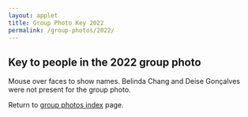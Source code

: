 ```yaml
---
layout: applet
title: Group Photo Key 2022
permalink: /group-photos/2022/
---
```

## Key to people in the 2022 group photo

Mouse over faces to show names. Belinda Chang and Deise Gonçalves were not present for the group photo. 

Return to [group photos index](/other/) page.

<div id="arbitrary"></div>
<script type="text/javascript">
    // written by Paul O. Lewis 10-Aug-2019

    // Usage:
    
    // 1. Set image_file_path
    var image_file_path = "https://molevolworkshop.github.io/assets/img/group-photos/group-photo-2022.jpg"
    
    // 2. Uncomment namedata object below and comment out later redefinition of namedata
    //var namedata = [{"id":0, "first":"Joe", "last":"Bielawski", "hide":false, "cx":299, "cy":214.2857208251953},{"id":1, "first":"Jeremy", "last":"Brown", "hide":false, "cx":762, "cy":174.2857208251953},{"id":2, "first":"Minh", "last":"Bui", "hide":false, "cx":300, "cy":333.28570556640625},{"id":3, "first":"Yong", "last":"Zhou", "hide":false, "cx":615.7999877929688, "cy":182},{"id":4, "first":"Scott", "last":"Edwards", "hide":false, "cx":93, "cy":200.2857208251953},{"id":5, "first":"Tracy", "last":"Heath", "hide":false, "cx":215, "cy":336.28570556640625},{"id":6, "first":"John", "last":"Huelsenbeck", "hide":false, "cx":851.7142944335938, "cy":165.2857208251953},{"id":7, "first":"Lacey", "last":"Knowles", "hide":false, "cx":178.7142791748047, "cy":229.2857208251953},{"id":8, "first":"Emily Jane", "last":"McTavish", "hide":false, "cx":691, "cy":286.4285583496094},{"id":9, "first":"Claudia", "last":"Solís-Lemus", "hide":false, "cx":714, "cy":208.57142639160156},{"id":10, "first":"Ed", "last":"Susko", "hide":false, "cx":422, "cy":201},{"id":11, "first":"David", "last":"Swofford", "hide":false, "cx":538, "cy":170.2857208251953},{"id":12, "first":"Anne", "last":"Yoder", "hide":false, "cx":130, "cy":234.2857208251953},{"id":13, "first":"Áki", "last":"Láruson", "hide":false, "cx":499, "cy":307.28570556640625},{"id":14, "first":"Jordan", "last":"Satler", "hide":false, "cx":467, "cy":203.2857208251953},{"id":15, "first":"Kate", "last":"Taylor", "hide":false, "cx":488.71429443359375, "cy":210.2857208251953},{"id":16, "first":"Peter", "last":"Beerli", "hide":false, "cx":56, "cy":231},{"id":17, "first":"Paul", "last":"Lewis", "hide":false, "cx":122, "cy":316.4285583496094},{"id":18, "first":"Alyssa", "last":"McGurer", "hide":false, "cx":900.7142944335938, "cy":292.5714416503906},{"id":19, "first":"Rasel", "last":"Ahmed", "hide":false, "cx":645.3333129882812, "cy":183.3333282470703},{"id":20, "first":"Ragib", "last":"Ahsan", "hide":false, "cx":576.3333129882812, "cy":174.6666717529297},{"id":21, "first":"Noor", "last":"Albader", "hide":false, "cx":452, "cy":171.2857208251953},{"id":22, "first":"Toni", "last":"Androski", "hide":false, "cx":908.6666870117188, "cy":217.3333282470703},{"id":23, "first":"Lucia", "last":"Bazan Williamson", "hide":false, "cx":685.6666870117188, "cy":218.3333282470703},{"id":24, "first":"Jaime", "last":"Cordova", "hide":false, "cx":936.7142944335938, "cy":199.2857208251953},{"id":25, "first":"Theodoros", "last":"Danis", "hide":false, "cx":523.5, "cy":208.8000030517578},{"id":26, "first":"Sade", "last":"Davenport", "hide":false, "cx":839.6666870117188, "cy":214.3333282470703},{"id":27, "first":"Bruno", "last":"do Rosario Petrucci", "hide":false, "cx":794.6666870117188, "cy":198.3333282470703},{"id":28, "first":"Tope ", "last":"Faleye", "hide":false, "cx":700.2857055664062, "cy":191.57142639160156},{"id":29, "first":"Blake", "last":"Fauskee", "hide":false, "cx":497, "cy":166.2857208251953},{"id":30, "first":"Evrim", "last":"Fer", "hide":false, "cx":669, "cy":208},{"id":31, "first":"Megan", "last":"Garber", "hide":false, "cx":811.5999755859375, "cy":219.8000030517578},{"id":32, "first":"David", "last":"Goldstein", "hide":false, "cx":835.5714111328125, "cy":184.57142639160156},{"id":33, "first":"Alex", "last":"Grote", "hide":false, "cx":352.79998779296875, "cy":213},{"id":34, "first":"Lillian", "last":"Hendrick", "hide":false, "cx":809.5, "cy":192},{"id":35, "first":"Erik", "last":"Hom", "hide":false, "cx":241.7142791748047, "cy":226.2857208251953},{"id":36, "first":"Gabe", "last":"Johnson", "hide":false, "cx":737.7142944335938, "cy":187.2857208251953},{"id":37, "first":"Genevieve", "last":"Johnson", "hide":false, "cx":668, "cy":173.3333282470703},{"id":38, "first":"Jenny", "last":"Jones", "hide":false, "cx":748.4285888671875, "cy":211.2857208251953},{"id":39, "first":"Joshua", "last":"Justison", "hide":false, "cx":730, "cy":173.2857208251953},{"id":40, "first":"Youngwook", "last":"Kim", "hide":false, "cx":767, "cy":194.5},{"id":41, "first":"Nathan", "last":"Kolbow", "hide":false, "cx":697.7999877929688, "cy":168.39999389648438},{"id":42, "first":"Zeynep", "last":"Kurt", "hide":false, "cx":375, "cy":325.28570556640625},{"id":43, "first":"Alexander", "last":"Lucaci", "hide":false, "cx":345, "cy":169.2857208251953},{"id":44, "first":"Tara", "last":"Mahendrarajah", "hide":false, "cx":877.5999755859375, "cy":216.5},{"id":45, "first":"Maximillian", "last":"Marin", "hide":false, "cx":626.5, "cy":300.25},{"id":46, "first":"Alix", "last":"Matthews", "hide":false, "cx":946.5999755859375, "cy":216.8000030517578},{"id":47, "first":"Hanon", "last":"McShea", "hide":false, "cx":841.8571166992188, "cy":280.4285583496094},{"id":48, "first":"Fernando", "last":"Melendez Vasquez", "hide":false, "cx":747.2000122070312, "cy":295.3999938964844},{"id":49, "first":"Analisa", "last":"Milkey", "hide":false, "cx":890.5999755859375, "cy":205.1999969482422},{"id":50, "first":"Sarah", "last":"Morris", "hide":false, "cx":858.5, "cy":204.25},{"id":51, "first":"Isabel", "last":"Novick", "hide":false, "cx":565.5, "cy":310.5},{"id":52, "first":"Diego", "last":"Paredes Burneo", "hide":false, "cx":799.7142944335938, "cy":292.28570556640625},{"id":53, "first":"Taylor", "last":"Sehein", "hide":false, "cx":560.8571166992188, "cy":213},{"id":54, "first":"Anthony", "last":"Snead", "hide":false, "cx":403, "cy":172.2857208251953},{"id":55, "first":"Mark", "last":"Stukel", "hide":false, "cx":240.7142791748047, "cy":169.2857208251953},{"id":56, "first":"Tom", "last":"Theirlynck", "hide":false, "cx":295.71429443359375, "cy":163.2857208251953},{"id":57, "first":"Laura", "last":"Timm", "hide":false, "cx":427.79998779296875, "cy":314.79998779296875},{"id":58, "first":"Astrid", "last":"Vilstrup", "hide":false, "cx":597.5, "cy":212.8000030517578},{"id":59, "first":"James", "last":"Wainaina", "hide":false, "cx":621.2857055664062, "cy":210.57142639160156},{"id":60, "first":"Britt", "last":"White", "hide":false, "cx":820.8571166992188, "cy":204},{"id":61, "first":"Qiaoji", "last":"Xu", "hide":false, "cx":775.2000122070312, "cy":208.8000030517578},{"id":62, "first":"Grant", "last":"Yamashita", "hide":false, "cx":161, "cy":193.2857208251953},{"id":63, "first":"Caroline", "last":"Zeidler", "hide":false, "cx":654, "cy":215}];            
    
    // 3. Set production=false, editable=true, showing_labels=true, and allow_toggle=true
    var production     = true;
    var editable       = false;
    var allow_toggle   = false;
    
    var showing_labels = true;
    
    // 4. Uncomment defaultCoordinates(); below and position labels over faces
    
    // 5. Press the 's' key to save label coordinates to the console
    
    // 6. Copy the label coordinates below to define namedata and comment out previous definition of namedata above
    var namedata = [{"id":0, "first":"Joe", "last":"Bielawski", "hide":false, "cx":299, "cy":214.2857208251953},{"id":1, "first":"Jeremy", "last":"Brown", "hide":false, "cx":762, "cy":174.2857208251953},{"id":2, "first":"Minh", "last":"Bui", "hide":false, "cx":300, "cy":333.28570556640625},{"id":3, "first":"Yong", "last":"Zhou", "hide":false, "cx":615.7999877929688, "cy":182},{"id":4, "first":"Scott", "last":"Edwards", "hide":false, "cx":93, "cy":200.2857208251953},{"id":5, "first":"Tracy", "last":"Heath", "hide":false, "cx":215, "cy":336.28570556640625},{"id":6, "first":"John", "last":"Huelsenbeck", "hide":false, "cx":851.7142944335938, "cy":165.2857208251953},{"id":7, "first":"Lacey", "last":"Knowles", "hide":false, "cx":178.7142791748047, "cy":229.2857208251953},{"id":8, "first":"Emily Jane", "last":"McTavish", "hide":false, "cx":691, "cy":286.4285583496094},{"id":9, "first":"Claudia", "last":"Solís-Lemus", "hide":false, "cx":714, "cy":208.57142639160156},{"id":10, "first":"Ed", "last":"Susko", "hide":false, "cx":422, "cy":201},{"id":11, "first":"David", "last":"Swofford", "hide":false, "cx":538, "cy":170.2857208251953},{"id":12, "first":"Anne", "last":"Yoder", "hide":false, "cx":130, "cy":234.2857208251953},{"id":13, "first":"Áki", "last":"Láruson", "hide":false, "cx":499, "cy":307.28570556640625},{"id":14, "first":"Jordan", "last":"Satler", "hide":false, "cx":467, "cy":203.2857208251953},{"id":15, "first":"Kate", "last":"Taylor", "hide":false, "cx":488.71429443359375, "cy":210.2857208251953},{"id":16, "first":"Peter", "last":"Beerli", "hide":false, "cx":56, "cy":231},{"id":17, "first":"Paul", "last":"Lewis", "hide":false, "cx":122, "cy":316.4285583496094},{"id":18, "first":"Alyssa", "last":"McGurer", "hide":false, "cx":900.7142944335938, "cy":292.5714416503906},{"id":19, "first":"Rasel", "last":"Ahmed", "hide":false, "cx":645.3333129882812, "cy":183.3333282470703},{"id":20, "first":"Ragib", "last":"Ahsan", "hide":false, "cx":576.3333129882812, "cy":174.6666717529297},{"id":21, "first":"Noor", "last":"Albader", "hide":false, "cx":452, "cy":171.2857208251953},{"id":22, "first":"Toni", "last":"Androski", "hide":false, "cx":908.6666870117188, "cy":217.3333282470703},{"id":23, "first":"Lucia", "last":"Bazan Williamson", "hide":false, "cx":685.6666870117188, "cy":218.3333282470703},{"id":24, "first":"Jaime", "last":"Cordova", "hide":false, "cx":936.7142944335938, "cy":199.2857208251953},{"id":25, "first":"Theodoros", "last":"Danis", "hide":false, "cx":523.5, "cy":208.8000030517578},{"id":26, "first":"Sade", "last":"Davenport", "hide":false, "cx":839.6666870117188, "cy":214.3333282470703},{"id":27, "first":"Bruno", "last":"do Rosario Petrucci", "hide":false, "cx":794.6666870117188, "cy":198.3333282470703},{"id":28, "first":"Tope ", "last":"Faleye", "hide":false, "cx":700.2857055664062, "cy":191.57142639160156},{"id":29, "first":"Blake", "last":"Fauskee", "hide":false, "cx":497, "cy":166.2857208251953},{"id":30, "first":"Evrim", "last":"Fer", "hide":false, "cx":669, "cy":208},{"id":31, "first":"Megan", "last":"Garber", "hide":false, "cx":811.5999755859375, "cy":219.8000030517578},{"id":32, "first":"David", "last":"Goldstein", "hide":false, "cx":835.5714111328125, "cy":184.57142639160156},{"id":33, "first":"Alex", "last":"Grote", "hide":false, "cx":352.79998779296875, "cy":213},{"id":34, "first":"Lillian", "last":"Hendrick", "hide":false, "cx":809.5, "cy":192},{"id":35, "first":"Erik", "last":"Hom", "hide":false, "cx":241.7142791748047, "cy":226.2857208251953},{"id":36, "first":"Gabe", "last":"Johnson", "hide":false, "cx":737.7142944335938, "cy":187.2857208251953},{"id":37, "first":"Genevieve", "last":"Johnson", "hide":false, "cx":668, "cy":173.3333282470703},{"id":38, "first":"Jenny", "last":"Jones", "hide":false, "cx":748.4285888671875, "cy":211.2857208251953},{"id":39, "first":"Joshua", "last":"Justison", "hide":false, "cx":730, "cy":173.2857208251953},{"id":40, "first":"Youngwook", "last":"Kim", "hide":false, "cx":767, "cy":194.5},{"id":41, "first":"Nathan", "last":"Kolbow", "hide":false, "cx":697.7999877929688, "cy":168.39999389648438},{"id":42, "first":"Zeynep", "last":"Kurt", "hide":false, "cx":375, "cy":325.28570556640625},{"id":43, "first":"Alexander", "last":"Lucaci", "hide":false, "cx":345, "cy":169.2857208251953},{"id":44, "first":"Tara", "last":"Mahendrarajah", "hide":false, "cx":877.5999755859375, "cy":216.5},{"id":45, "first":"Maximillian", "last":"Marin", "hide":false, "cx":626.5, "cy":300.25},{"id":46, "first":"Alix", "last":"Matthews", "hide":false, "cx":946.5999755859375, "cy":216.8000030517578},{"id":47, "first":"Hanon", "last":"McShea", "hide":false, "cx":841.8571166992188, "cy":280.4285583496094},{"id":48, "first":"Fernando", "last":"Melendez Vasquez", "hide":false, "cx":747.2000122070312, "cy":295.3999938964844},{"id":49, "first":"Analisa", "last":"Milkey", "hide":false, "cx":890.5999755859375, "cy":205.1999969482422},{"id":50, "first":"Sarah", "last":"Morris", "hide":false, "cx":858.5, "cy":204.25},{"id":51, "first":"Isabel", "last":"Novick", "hide":false, "cx":565.5, "cy":310.5},{"id":52, "first":"Diego", "last":"Paredes Burneo", "hide":false, "cx":799.7142944335938, "cy":292.28570556640625},{"id":53, "first":"Taylor", "last":"Sehein", "hide":false, "cx":560.8571166992188, "cy":213},{"id":54, "first":"Anthony", "last":"Snead", "hide":false, "cx":403, "cy":172.2857208251953},{"id":55, "first":"Mark", "last":"Stukel", "hide":false, "cx":240.7142791748047, "cy":169.2857208251953},{"id":56, "first":"Tom", "last":"Theirlynck", "hide":false, "cx":295.71429443359375, "cy":163.2857208251953},{"id":57, "first":"Laura", "last":"Timm", "hide":false, "cx":427.79998779296875, "cy":314.79998779296875},{"id":58, "first":"Astrid", "last":"Vilstrup", "hide":false, "cx":597.5, "cy":212.8000030517578},{"id":59, "first":"James", "last":"Wainaina", "hide":false, "cx":621.2857055664062, "cy":210.57142639160156},{"id":60, "first":"Britt", "last":"White", "hide":false, "cx":820.8571166992188, "cy":204},{"id":61, "first":"Qiaoji", "last":"Xu", "hide":false, "cx":775.2000122070312, "cy":208.8000030517578},{"id":62, "first":"Grant", "last":"Yamashita", "hide":false, "cx":161, "cy":193.2857208251953},{"id":63, "first":"Caroline", "last":"Zeidler", "hide":false, "cx":654, "cy":215}];
    
    // 7. Set production=true, editable=false, and allow_toggle=false
    
    // 8. Copy this file to server that can serve javascript

    // width and height of svg
    var w = 1000;
    var h = 500;
    
    var wscaler = 1.0;   // only change this if you change w to rescale all target coordinates
    var hscaler = 1.0;   // only change this if you change h to rescale all target coordinates

    var label_spacer = 15;
    var labelsize = 14;
    var targetradius = 10;
    var targethiddencolor  = d3.rgb(255,255,255, editable ? 0.3 : 0.0);
    var targetvisiblecolor = d3.rgb(255,255,255, 0.3)
                
    function defaultCoordinates() {
        let id = 0;
        for (let row = 0; row < 100; row++) {
            for (let col = 0; col < 10; col++) {
                let cx = 25 + 8*col*targetradius;
                let cy = 400;
                namedata[id].cx = cx;
                namedata[id].cy = cy;
                id++;
                if (id == namedata.length)
                    break
            }
            if (id == namedata.length)
                break
        }
    }
    if (wscaler != 1.0) {
        for (let i = 0; i < namedata.length; i++) {
            namedata[i].cx *= wscaler;
        }
    }
    if (hscaler != 1.0) {
        for (let i = 0; i < namedata.length; i++) {
            namedata[i].cy *= hscaler;
        }
    }
    //defaultCoordinates();
    
    // Select DIV element already created (see above) to hold SVG
    var plot_div = d3.select("div#arbitrary");

    // Create SVG element
    var plot_svg = plot_div.append("svg")
        .attr("width", w)
        .attr("height", h);
    
    function saveCoordinates() {
        console.log("Note: wscaler and hscaler should both be set to 1.0 if these data are used");
        var s = "var namedata = [";
        for (let i = 0; i < namedata.length; i++) {
            s += "{" + "\"id\":" + namedata[i].id + ", \"first\":\"" + namedata[i].first + "\", \"last\":\"" + namedata[i].last + "\", \"hide\":" + namedata[i].hide + ", \"cx\":" + namedata[i].cx + ", \"cy\":" + namedata[i].cy + "}";
            if (i < namedata.length - 1)
                s += ",";
        }
        s += "];";
        console.log(s);
    }
    
    function toggleLabels() {
        if (!allow_toggle)
            return; 
        if (showing_labels) {
            //console.log("turning off labels");
            d3.selectAll("text.label").style("visibility", "hidden");
            d3.selectAll("circle.target").style("visibility", "hidden");
            showing_labels = false;
        }
        else {
            //console.log("turning on labels");
            d3.selectAll("text.label").style("visibility", function(d) {return d.hide ? "hidden" : "visible";});
            d3.selectAll("circle.target").style("visibility", function(d) {return d.hide ? "hidden" : "visible";});
            showing_labels = true;
        }
    }
    
    // Create drag behavior
    var drag = d3.drag()
        .on("start", function(d) {
            d3.event.sourceEvent.stopPropagation();
            d3.select(this).classed("dragging", true);
        })
        .on("drag", function(d) {
            var cx = d3.event.x;
            var cy = d3.event.y;
            var id = parseInt(d3.select(this).attr("id"));
            namedata[id].cx = cx;
            namedata[id].cy = cy;
            d3.select(this).attr("cx", cx).attr("cy", cy);
            d3.select("text#person"+id).attr("x", cx).attr("y", cy - label_spacer);
        })
        .on("end", function(d) {
            var cx = d3.event.x;
            var cy = d3.event.y;
            console.log("cx = " + cx + ", cy = " + cy);
            var id = parseInt(d3.select(this).attr("id"));
            namedata[id].cx = cx;
            namedata[id].cy = cy;
            d3.select(this).attr("cx", cx).attr("cy", cy);
            d3.select("text#person"+id).attr("x", cx).attr("y", cy - label_spacer);
        });
        
    // Listen and react to keystrokes
    function keyDown() {
        //console.log("key was pressed: " + d3.event.keyCode);
        if (d3.event.keyCode == 83) {
            // 83 is the "s" key
            saveCoordinates();
        } 
        else if (d3.event.keyCode == 84) {
            // 84 is the "t" key
            toggleLabels();
        }
    }
    d3.select("body")
        .on("keydown", keyDown);

    plot_svg.append("image")
        .attr("xlink:href", function(d) {return image_file_path;})
        .attr("x", 0)
        .attr("y", 0)
        .attr("width", w)
        .attr("height", h);
        
    // Create rect outlining entire area of SVG
    plot_svg.append("rect")
        .attr("x", 0)
        .attr("y", 0)
        .attr("width", w)
        .attr("height", h)
        .attr("fill", "none")
        .attr("stroke", "orange")
        .attr("stroke-width", 15)
        .style("visibility", "hidden");
        
    var targets = plot_svg.selectAll("circle.target")
        .data(namedata)
        .enter()
        .append("circle")
        .attr("id", function(d) {return d.id;})
        .attr("class", "target")
        .attr("cx", function(d) {return d.cx;})
        .attr("cy", function(d) {return d.cy;})
        .attr("r", targetradius)
        .attr("fill", production ? targethiddencolor : targetvisiblecolor)
        .attr("stroke", "none")
        //.style("visibility", function(d) {console.log(namedata[d.id].last + (d.hide ? " (hidden)" : " (shown)")); return d.hide ? "hidden" : "visible";})
        .style("visibility", function(d) {return d.hide ? "hidden" : "visible";})
        .on("mouseover", handleMouseOver)
        .on("mouseout", handleMouseOut);
        
    if (editable)                
        plot_svg.selectAll("circle.target").call(drag);
        
    var labels = plot_svg.selectAll("text.label")
        .data(namedata)
        .enter()
        .append("text")
        .attr("id", function(d,i) {return "person" + d.id;})
        .attr("class", "label")
        .attr("x", function(d,i) {return namedata[i].cx;})
        .attr("y", function(d,i) {return namedata[i].cy - label_spacer;})
        .attr("fill", "white")
        .style("text-anchor", "middle")
        .style("pointer-events", "none")   // don't intercept drag events
        .attr("font-family", "Verdana")
        .attr("font-size", labelsize)
        .style("visibility", function(d) {return (production || d.hide) ? "hidden" : "visible";})
        .text(function(d) {return d.first + " " + d.last;});

    function handleMouseOver(d, i) { 
        let id = parseInt(d3.select(this).attr("id"));
        d3.select(this).attr("fill", targetvisiblecolor).style("visibility", d.hide ? "hidden" : "visible");
        d3.select("text#person" + id).style("visibility", function(d) {return d.hide ? "hidden" : "visible";});
    }

    function handleMouseOut(d, i) {
        let id = parseInt(d3.select(this).attr("id"));
        d3.select(this).attr("fill", production ? targethiddencolor : targetvisiblecolor)
            .style("visibility", d.hide ? "hidden" : "visible");
        d3.select("text#person" + id).style("visibility", (production || d.hide) ? "hidden" : "visible");
    }

</script>
